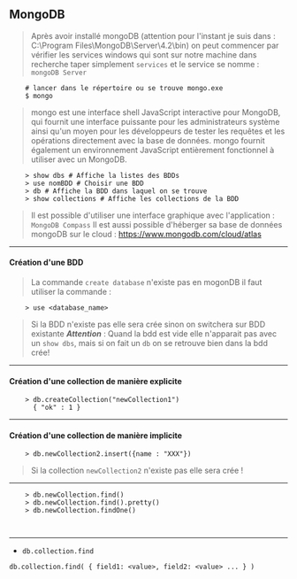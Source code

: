 MongoDB
-
> Après avoir installé mongoDB (attention pour l'instant je suis dans : C:\Program Files\MongoDB\Server\4.2\bin)
> on peut commencer par vérifier les services windows qui sont sur notre machine
> dans recherche taper simplement ``services`` et le service se nomme : ``mongoDB Server``


````shell script
    # lancer dans le répertoire ou se trouve mongo.exe
    $ mongo
````
>mongo est une interface shell JavaScript interactive pour MongoDB,
>qui fournit une interface puissante pour les administrateurs système ainsi 
>qu'un moyen pour les développeurs de tester les requêtes et les opérations directement 
>avec la base de données. mongo fournit également un environnement JavaScript
> entièrement fonctionnel à utiliser avec un MongoDB.

````shell script
    > show dbs # Affiche la listes des BDDs
    > use nomBDD # Choisir une BDD
    > db # Affiche la BDD dans laquel on se trouve
    > show collections # Affiche les collections de la BDD  
````
> Il est possible d'utiliser une interface graphique avec l'application : ``MongoDB Compass``
> Il est aussi possible d'héberger sa base de données mongoDB sur le cloud : https://www.mongodb.com/cloud/atlas


---
#### Création d'une BDD
> La commande `create database` n'existe pas en mogonDB
> il faut utiliser la commande :
````shell script
    > use <database_name>
````
> Si la BDD n'existe pas elle sera crée sinon on switchera sur BDD existante
>***Attention*** : Quand la bdd est vide elle n'apparait pas avec un `show dbs`, mais si on fait un `db` on se retrouve bien dans la bdd crée!
---
#### Création d'une collection de manière explicite
````shell script
    > db.createCollection("newCollection1")
      { "ok" : 1 }
````
---

#### Création d'une collection de manière implicite
````shell script
    > db.newCollection2.insert({name : "XXX"})
````
> Si la collection `newCollection2` n'existe pas elle sera crée !
---

````shell script
    > db.newCollection.find()
    > db.newCollection.find().pretty()
    > db.newCollection.findOne()

    
````

---
- ``db.collection.find``
````shell script
db.collection.find( { field1: <value>, field2: <value> ... } )
````

